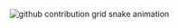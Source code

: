 <p align="center">
  <picture>
    <source media="(prefers-color-scheme: dark)" srcset="https://TheDeadpool007.github.io/snk/github-contribution-grid-snake-dark.svg" />
    <source media="(prefers-color-scheme: light)" srcset="https://TheDeadpool007.github.io/snk/github-contribution-grid-snake.svg" />
    <img alt="github contribution grid snake animation" src="https://TheDeadpool007.github.io/snk/github-contribution-grid-snake.svg" />
  </picture>
</p>
